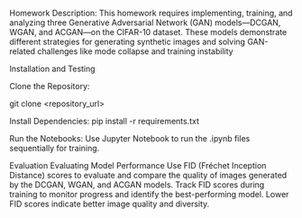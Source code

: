 Homework Description:
This homework requires implementing, training, and analyzing three Generative Adversarial Network (GAN) models—DCGAN, WGAN, and ACGAN—on the CIFAR-10 dataset. These models demonstrate different strategies for generating synthetic images and solving GAN-related challenges like mode collapse and training instability

Installation and Testing

Clone the Repository:

git clone <repository_url>


Install Dependencies:
pip install -r requirements.txt

Run the Notebooks: Use Jupyter Notebook to run the .ipynb files sequentially for training.

Evaluation
Evaluating Model Performance
Use FID (Fréchet Inception Distance) scores to evaluate and compare the quality of images generated by the DCGAN, WGAN, and ACGAN models.
Track FID scores during training to monitor progress and identify the best-performing model. Lower FID scores indicate better image quality and diversity.





